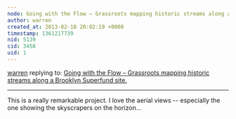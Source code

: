 ```yaml
---
node: Going with the Flow – Grassroots mapping historic streams along a Brooklyn Superfund site.
author: warren
created_at: 2013-02-18 20:02:19 +0000
timestamp: 1361217739
nid: 5139
cid: 3458
uid: 1
---
```




[warren](../profile/warren) replying to: [Going with the Flow – Grassroots mapping historic streams along a Brooklyn Superfund site.](../notes/eymund-diegel/12-6-2012/going-flow-grassroots-mapping-historic-streams-along-brooklyn-superf-0)

----
This is a really remarkable project. I love the aerial views -- especially the one showing the skyscrapers on the horizon...
